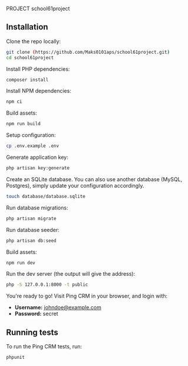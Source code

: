 PROJECT school61project


## Installation

Clone the repo locally:

```sh
git clone (https://github.com/Maks0101aps/school61project.git) 
cd school61project
```

Install PHP dependencies:

```sh
composer install
```

Install NPM dependencies:

```sh
npm ci
```

Build assets:

```sh
npm run build
```

Setup configuration:

```sh
cp .env.example .env
```

Generate application key:

```sh
php artisan key:generate
```

Create an SQLite database. You can also use another database (MySQL, Postgres), simply update your configuration accordingly.

```sh
touch database/database.sqlite
```

Run database migrations:

```sh
php artisan migrate
```

Run database seeder:

```sh
php artisan db:seed
```
Build assets:
```sh
npm run dev
```

Run the dev server (the output will give the address):

```sh
php -S 127.0.0.1:8000 -t public
```

You're ready to go! Visit Ping CRM in your browser, and login with:

- **Username:** johndoe@example.com
- **Password:** secret

## Running tests

To run the Ping CRM tests, run:

```
phpunit
```
